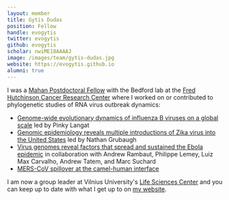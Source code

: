 ```yaml
---
layout: member
title: Gytis Dudas
position: Fellow
handle: evogytis
twitter: evogytis
github: evogytis
scholar: nwiME18AAAAJ
image: /images/team/gytis-dudas.jpg
website: https://evogytis.github.io
alumni: true
---
```


I was a [Mahan Postdoctoral Fellow](https://www.fredhutch.org/en/labs/phs/projects/herbold-computational-biology-program/mahan-postdoctoral-fellowship/past-mahan-fellows.html) with the Bedford lab at the [Fred Hutchinson Cancer Research Center](http://www.fhcrc.org/) where I worked on or contributed to phylogenetic studies of RNA virus outbreak dynamics:

- [Genome-wide evolutionary dynamics of influenza B viruses on a global scale](http://bedford.io/papers/langat-flu-b-dynamics/) led by Pinky Langat
- [Genomic epidemiology reveals multiple introductions of Zika virus into the United States](http://bedford.io/papers/grubaugh-zika-in-florida/) led by Nathan Grubaugh
- [Virus genomes reveal factors that spread and sustained the Ebola epidemic](http://bedford.io/papers/dudas-ebola-epidemic-spread/) in collaboration with Andrew Rambaut, Philippe Lemey, Luiz Max Carvalho, Andrew Tatem, and Marc Suchard
- [MERS-CoV spillover at the camel-human interface](http://bedford.io/papers/dudas-mers-structure/)


I am now a group leader at Vilnius University's [Life Sciences Center](https://www.gmc.vu.lt/en/) and you can keep up to date with what I get up to on [my website](https://evogytis.github.io/).
